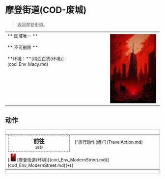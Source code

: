 # 摩登街道(COD-废城)  
> 返回摩登街道。  
  
<table class="table table-bordered" data-toggle="table"  data-show-header="false"><thead style="display:none"><tr ><th  style="width:50%;text-align:left;vertical-align:top;"  >title</th><th  style="width:50%;text-align:left;vertical-align:top;"  ></th></tr></thead><tr ><td  style="width:50%;text-align:left;vertical-align:top;"  >** 区域唯一 **<br><br>** 不可删除 **<br><br>**环境：**[梅西百货(环境)](cod_Env_Macy.md)</td><td  style="width:50%;text-align:left;vertical-align:top;"  ><div style="float:right; margin:5px"><div class="gamecard" style="width:150px; height:225px;"><a href="cod_Path_MacyToModernStreet.md" style="color:black"><img decoding="async" src="Sprite/cod/Exp_ModernStreet.jpg" class="cardimage" style="max-width:150px;max-height:225px;"><span style="font-size: 25px;">摩登街道</span></a></div></div></td></tr></tbody></table>  
  
## 动作  
<div  style="border:1px solid #BBB"><table><tr><td rowspan="2" style="width:200px;text-align:center;font-size:1.3em;font-weight:bold"><div style="padding:5px;border:1px dashed #333"><div>前往</div><div style="font-size:0.6em;"><font data-toggle="tooltip" data-placement="top" title="1TP">15分</font></div></div></td><td>[“旅行动作(组)”](TravelAction.md)</td></tr><tr><td></td></tr><tr><td colspan="2">[<div style="width:25px;display:inline-block;text-align:center"><img decoding="async" src="Sprite/cod/Exp_ModernStreet.jpg" href="a.md" style="max-width:25px;max-height:25px;"></div>[摩登街道(环境)](cod_Env_ModernStreet.md)](cod_Env_ModernStreet.md)(<span style="font-family:ui-monospace"><b>+1</b></span>)</td></tr></table></div>  
  
  


<script>document.title="摩登街道 - 卡牌生存百科 Card Survival Wiki";</script>